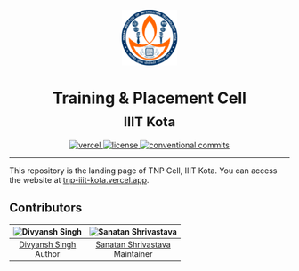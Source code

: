 <!-- markdownlint-disable MD033 MD041 -->
<p align="center">
  <img src="assets/logo.svg" width="100" />
</p>
<h1 align="center">
  Training &amp; Placement Cell
  <br />
  <sub>IIIT Kota</sub>
</h1>

<p align="center">
  <a href="https://tnp-iiit-kota.vercel.app">
    <img
      alt="vercel"
      src="https://img.shields.io/github/deployments/brc-dd/tnp-iiit-kota/production?label=vercel&logo=vercel&style=flat-square"
    />
  </a>
  <a href="LICENSE">
    <img
      alt="license"
      src="https://img.shields.io/github/license/brc-dd/tnp-iiit-kota?style=flat-square"
    />
  </a>
  <a href="https://conventionalcommits.org">
    <img
      alt="conventional commits"
      src="https://img.shields.io/badge/conventional%20commits-1.0.0-yellow.svg?style=flat-square"
    />
  </a>
</p>

---

This repository is the landing page of TNP Cell, IIIT Kota. You can access the website at [tnp-iiit-kota.vercel.app](https://tnp-iiit-kota.vercel.app).

## Contributors

| ![Divyansh Singh](https://avatars1.githubusercontent.com/u/40380293?v=4&s=100) | ![Sanatan Shrivastava](https://avatars1.githubusercontent.com/u/45680718?v=4&s=100) |
| :----------------------------------------------------------------------------: | :---------------------------------------------------------------------------------: |
|           [Divyansh Singh](https://github.com/brc-dd) <br /> Author            |   [Sanatan Shrivastava](https://github.com/sanatan-shrivastava) <br /> Maintainer   |
